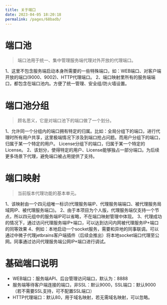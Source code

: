 ```yaml
---
title: 关于端口
date: 2023-04-05 18:20:18
permalink: /pages/68badb/
---
```


# 端口池
> 端口池用于统一、集中管理服务端代理对外开放的代理端口。

1、这里不包含服务端启动本身所需要的一些特殊端口，如：WEB端口、对客户端开放的端口(9000、9002)、HTTP代理端口。
2、端口映射里所有的服务端端口，都包含在端口池内。方便了统一管理、安全组/防火墙设置。

# 端口池分组
> 顾名思义，它是对端口池下的端口做了一个划分。 

1、允许同一个分组内的端口拥有特定的归属。比如：全局分组下的端口，进行代理时所有用户共享，这里极端情况下涉及到端口抢占问题。而用户分组下的端口，归属于某一个特定的用户。
License分组下的端口，归属于某一个特定的License。
2、该划分，使得特定的用户、License能够独占一部分端口。为后续更多场景下代理，避免端口被占用提供了支持。

# 端口映射
> 当前版本代理功能的基本单元。

1、该映射由一个四元组唯一标识(代理服务端IP、代理服务端端口、被代理服务局域网IP、被代理服务端口)。
2、由于本项目为个人版，代理服务端仅支持一个节点，所以四元组中的服务端IP可以省略，不在端口映射管理中体现。
3、代理成功的情况下，通过访问代理服务端IP+端口，可以达到访问内网被代理服务IP+端口的同等效果
4、例如：本地启动一个socket服务，需要和异地的同事联调。可以通过中微子代理jetbrains客户端插件（后续会推出）将本地socket端口代理至公网。同事通过访问代理服务端公网IP+端口进行调试。

# 基础端口说明
- WEB端口：服务端API、后台管理访问端口，默认为：8888
- 服务端等待客户端连接的端口，非SSL：默认9000，SSL端口：默认9000（若不需要SSL支持，可不配置SSL端口）
- HTTP代理端口：默认80，用于域名映射，若无需域名映射，可以忽略。